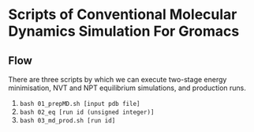 # Scripts of Conventional Molecular Dynamics Simulation For Gromacs

## Flow
There are three scripts by which we can execute two-stage energy minimisation, NVT and NPT equilibrium simulations, 
and production runs. 

1. `bash 01_prepMD.sh [input pdb file]`
2. `bash 02_eq [run id (unsigned integer)]`
3. `bash 03_md_prod.sh [run id]`
